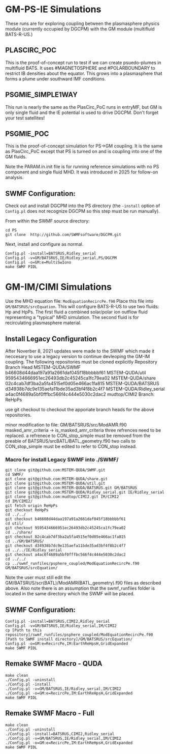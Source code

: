 # GM-PS-IE Simulations

These runs are for exploring coupling between the plasmasphere physics
module (currently occupied by DGCPM) with the GM module (multifluid
BATS-R-US.)

## PLASCIRC_POC
This is the proof-of-concept run to test if we can create psuedo-plumes
in multifluid BATS.  It uses #MAGNETOSPHERE and #POLARBOUNDARY to restrict
IB densities about the equator.  This grows into a plasmasphere that forms
a plume under southward IMF conditions.

## PSGMIE_SIMPLE1WAY
This run is nearly the same as the PlasCirc_PoC runs in entryMF, but
GM is only single fluid and the IE potential is used to drive DGCPM.
Don't forget your test satellites!

## PSGMIE_POC
This is the proof-of-concept simulation for PS->GM coupling.  It is the same
as PlasCirc_PoC except that PS is turned on and is coupling into one of
the GM fluids.

Note the PARAM.in.init file is for running reference simulations with no PS
component and single fluid MHD. It was introduced in 2025 for follow-on
analysis.

## SWMF Configuration:

Check out and install DGCPM into the PS directory (the `-install` option of
`Config.pl` does not recognize DGCPM so this step must be run manually).

From within the SWMF source directory:
```
cd PS
git clone  http://github.com/SWMFsoftware/DGCPM.git
```

Next, install and configure as normal.
```
Config.pl -install=BATSRUS,Ridley_serial
Config.pl -v=GM/BATSRUS,IE/Ridley_serial,PS/DGCPM
Config.pl -o=GM:e=MultiSwIono
make SWMF PIDL
```

# GM-IM/CIMI Simulations

Use the MHD equation file: `ModEquationRecircPe.f90`
Place this file into `GM/BATSRUS/srcEquation`.
This will configure BATS-R-US to use two fluids: Hp and HpPs.
The first fluid a combined solar/polar ion outflow fluid representing
a "typical" MHD simulation.  The second fluid is for recirculating
plasmasphere material.

## Install Legacy Configuration
After Noverber 8, 2021 updates were made to the SWMF which made it neccesary to use a legacy version to continue devleoping the GM-IM coupling.
The following repositories must be cloned explicitly
Repository                    Branch Head
MSTEM-QUDA/SWMF               b46608d44daa197a91a2661daf045f18bbbbbf61
MSTEM-QUDA/util               9595434666951ec26493db2c45245ca1fc79ea02
MSTEM-QUDA/share              02c4cab7df3ba2a5fa4515ef0d05e466ac1fa815
MSTEM-QUDA/BATSRUS            d34938b7dc9e135aefa11bde35ad3bf4f8b2c4f7
MSTEM-QUDA/Ridley_serial      a4ac0f4689a5bf0fffbc566f4c444e5030c2dac2
mudtop/CIMI2 Branch: ReHpPs

use git checkout to checkout the apporiate branch heads for the above repositories.

minor modification to file: GM/BATSRUS/src/ModAMR.f90 masked_amr_criteria -> is_masked_amr_criteria
three refrences need to be replaced.
a refrenece to CON_stop_simple must be removed from the preable of BATSRUS/srcBATL/BATL_geometry.f90
two calls to CON_stop_simple must be edited to refer to CON_stop instead.

### Macro for install Legacy SWMF into ./SWMF/
```
git clone git@github.com:MSTEM-QUDA/SWMF.git
cd SWMF/
git clone git@github.com:MSTEM-QUDA/share.git
git clone git@github.com:MSTEM-QUDA/util.git
git clone git@github.com:MSTEM-QUDA/BATSRUS.git GM/BATSRUS
git clone git@github.com:MSTEM-QUDA/Ridley_serial.git IE/Ridley_serial
git clone git@github.com:mudtop/CIMI2.git IM/CIMI2
cd IM/CIMI2/
git fetch origin ReHpPs
git checkout ReHpPs
cd ../../
git checkout b46608d44daa197a91a2661daf045f18bbbbbf61
cd util/
git checkout 9595434666951ec26493db2c45245ca1fc79ea02
cd ../share/
git checkout 02c4cab7df3ba2a5fa4515ef0d05e466ac1fa815
cd ../GM/BATSRUS/
git checkout d34938b7dc9e135aefa11bde35ad3bf4f8b2c4f7
cd ../../IE/Ridley_serial
git checkout a4ac0f4689a5bf0fffbc566f4c444e5030c2dac2
cd ../../
cp ../swmf_runfiles/psphere_coupled/ModEquationRecircPe.f90 GM/BATSRUS/srcEquation/
```
Note the user must still edit the GM/BATSRUS/scr(BATL)/ModAMR(BATL_geometry).f90 files as described above. Also note there is an assumption that
the swmf_runfiles folder is located in the same directory which the SWMF will be placed.

## SWMF Configuration:
```
Config.pl -install=BATSRUS,CIMI2,Ridley_serial
Config.pl -v=GM/BATSRUS,IE/Ridley_serial,IM/CIMI2
cp [Path to this repository]/swmf_runfiles/psphere_coupled/ModEquationRecircPe.f90 [Path to SWMF install directory]/GM/BATSRUS/srcEquation/
Config.pl -o=GM:e=RecircPe,IM:EarthReHpsH,GridExpanded
make SWMF PIDL
```
## Remake SWMF Macro - QUDA
```
make clean
./Config.pl -uninstall
./Config.pl -install
./Config.pl -v=GM/BATSRUS,IE/Ridley_serial,IM/CIMI2
./Config.pl -o=GM:e=RecircPe,IM:EarthReHpsH,GridExpanded
make SWMF PIDL
```
## Remake SWMF Macro - Full
```
make clean
./Config.pl -uninstall
./Config.pl -install=BATSRUS,CIMI2,Ridley_serial
./Config.pl -v=GM/BATSRUS,IE/Ridley_serial,IM/CIMI2
./Config.pl -o=GM:e=RecircPe,IM:EarthReHpsH,GridExpanded
make SWMF PIDL
```

